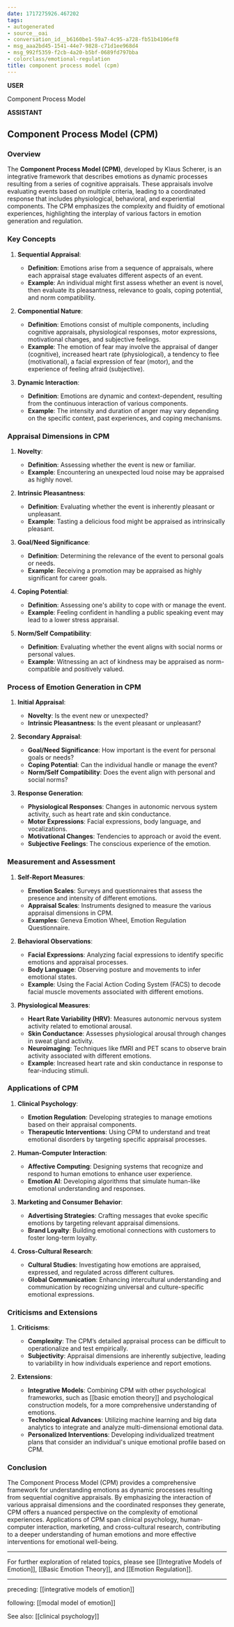```yaml
---
date: 1717275926.467202
tags:
- autogenerated
- source__oai
- conversation_id__b6160be1-59a7-4c95-a728-fb51b4106ef8
- msg_aaa2bd45-1541-44e7-9828-c71d1ee968d4
- msg_992f5359-f2cb-4a20-b5bf-0689fd797bba
- colorclass/emotional-regulation
title: component process model (cpm)
---
```


**USER**

Component Process Model


**ASSISTANT**

## Component Process Model (CPM)

### Overview

The **Component Process Model (CPM)**, developed by Klaus Scherer, is an integrative framework that describes emotions as dynamic processes resulting from a series of cognitive appraisals. These appraisals involve evaluating events based on multiple criteria, leading to a coordinated response that includes physiological, behavioral, and experiential components. The CPM emphasizes the complexity and fluidity of emotional experiences, highlighting the interplay of various factors in emotion generation and regulation.

### Key Concepts

1. **Sequential Appraisal**:
    - **Definition**: Emotions arise from a sequence of appraisals, where each appraisal stage evaluates different aspects of an event.
    - **Example**: An individual might first assess whether an event is novel, then evaluate its pleasantness, relevance to goals, coping potential, and norm compatibility.

2. **Componential Nature**:
    - **Definition**: Emotions consist of multiple components, including cognitive appraisals, physiological responses, motor expressions, motivational changes, and subjective feelings.
    - **Example**: The emotion of fear may involve the appraisal of danger (cognitive), increased heart rate (physiological), a tendency to flee (motivational), a facial expression of fear (motor), and the experience of feeling afraid (subjective).

3. **Dynamic Interaction**:
    - **Definition**: Emotions are dynamic and context-dependent, resulting from the continuous interaction of various components.
    - **Example**: The intensity and duration of anger may vary depending on the specific context, past experiences, and coping mechanisms.

### Appraisal Dimensions in CPM

1. **Novelty**:
    - **Definition**: Assessing whether the event is new or familiar.
    - **Example**: Encountering an unexpected loud noise may be appraised as highly novel.

2. **Intrinsic Pleasantness**:
    - **Definition**: Evaluating whether the event is inherently pleasant or unpleasant.
    - **Example**: Tasting a delicious food might be appraised as intrinsically pleasant.

3. **Goal/Need Significance**:
    - **Definition**: Determining the relevance of the event to personal goals or needs.
    - **Example**: Receiving a promotion may be appraised as highly significant for career goals.

4. **Coping Potential**:
    - **Definition**: Assessing one's ability to cope with or manage the event.
    - **Example**: Feeling confident in handling a public speaking event may lead to a lower stress appraisal.

5. **Norm/Self Compatibility**:
    - **Definition**: Evaluating whether the event aligns with social norms or personal values.
    - **Example**: Witnessing an act of kindness may be appraised as norm-compatible and positively valued.

### Process of Emotion Generation in CPM

1. **Initial Appraisal**:
    - **Novelty**: Is the event new or unexpected?
    - **Intrinsic Pleasantness**: Is the event pleasant or unpleasant?

2. **Secondary Appraisal**:
    - **Goal/Need Significance**: How important is the event for personal goals or needs?
    - **Coping Potential**: Can the individual handle or manage the event?
    - **Norm/Self Compatibility**: Does the event align with personal and social norms?

3. **Response Generation**:
    - **Physiological Responses**: Changes in autonomic nervous system activity, such as heart rate and skin conductance.
    - **Motor Expressions**: Facial expressions, body language, and vocalizations.
    - **Motivational Changes**: Tendencies to approach or avoid the event.
    - **Subjective Feelings**: The conscious experience of the emotion.

### Measurement and Assessment

1. **Self-Report Measures**:
    - **Emotion Scales**: Surveys and questionnaires that assess the presence and intensity of different emotions.
    - **Appraisal Scales**: Instruments designed to measure the various appraisal dimensions in CPM.
    - **Examples**: Geneva Emotion Wheel, Emotion Regulation Questionnaire.

2. **Behavioral Observations**:
    - **Facial Expressions**: Analyzing facial expressions to identify specific emotions and appraisal processes.
    - **Body Language**: Observing posture and movements to infer emotional states.
    - **Example**: Using the Facial Action Coding System (FACS) to decode facial muscle movements associated with different emotions.

3. **Physiological Measures**:
    - **Heart Rate Variability (HRV)**: Measures autonomic nervous system activity related to emotional arousal.
    - **Skin Conductance**: Assesses physiological arousal through changes in sweat gland activity.
    - **Neuroimaging**: Techniques like fMRI and PET scans to observe brain activity associated with different emotions.
    - **Example**: Increased heart rate and skin conductance in response to fear-inducing stimuli.

### Applications of CPM

1. **Clinical Psychology**:
    - **Emotion Regulation**: Developing strategies to manage emotions based on their appraisal components.
    - **Therapeutic Interventions**: Using CPM to understand and treat emotional disorders by targeting specific appraisal processes.

2. **Human-Computer Interaction**:
    - **Affective Computing**: Designing systems that recognize and respond to human emotions to enhance user experience.
    - **Emotion AI**: Developing algorithms that simulate human-like emotional understanding and responses.

3. **Marketing and Consumer Behavior**:
    - **Advertising Strategies**: Crafting messages that evoke specific emotions by targeting relevant appraisal dimensions.
    - **Brand Loyalty**: Building emotional connections with customers to foster long-term loyalty.

4. **Cross-Cultural Research**:
    - **Cultural Studies**: Investigating how emotions are appraised, expressed, and regulated across different cultures.
    - **Global Communication**: Enhancing intercultural understanding and communication by recognizing universal and culture-specific emotional expressions.

### Criticisms and Extensions

1. **Criticisms**:
    - **Complexity**: The CPM’s detailed appraisal process can be difficult to operationalize and test empirically.
    - **Subjectivity**: Appraisal dimensions are inherently subjective, leading to variability in how individuals experience and report emotions.

2. **Extensions**:
    - **Integrative Models**: Combining CPM with other psychological frameworks, such as [[basic emotion theory]] and psychological construction models, for a more comprehensive understanding of emotions.
    - **Technological Advances**: Utilizing machine learning and big data analytics to integrate and analyze multi-dimensional emotional data.
    - **Personalized Interventions**: Developing individualized treatment plans that consider an individual's unique emotional profile based on CPM.

### Conclusion

The Component Process Model (CPM) provides a comprehensive framework for understanding emotions as dynamic processes resulting from sequential cognitive appraisals. By emphasizing the interaction of various appraisal dimensions and the coordinated responses they generate, CPM offers a nuanced perspective on the complexity of emotional experiences. Applications of CPM span clinical psychology, human-computer interaction, marketing, and cross-cultural research, contributing to a deeper understanding of human emotions and more effective interventions for emotional well-being.

---

For further exploration of related topics, please see [[Integrative Models of Emotion]], [[Basic Emotion Theory]], and [[Emotion Regulation]].


---

preceding: [[integrative models of emotion]]  


following: [[modal model of emotion]]

See also: [[clinical psychology]]